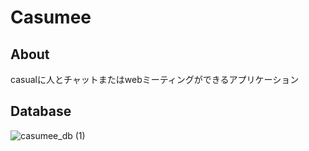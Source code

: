 # Casumee
## About
casualに人とチャットまたはwebミーティングができるアプリケーション

## Database
![casumee_db (1)](https://user-images.githubusercontent.com/64523345/110235243-4aa10d00-7f72-11eb-9b0d-485955f6e517.png)